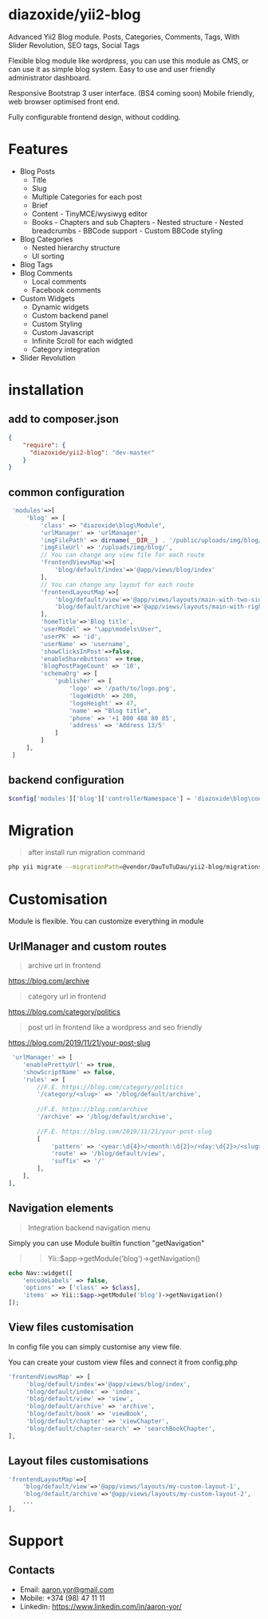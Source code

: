# diazoxide/yii2-blog

Advanced Yii2 Blog module. Posts, Categories, Comments, Tags, With Slider Revolution, SEO tags, Social Tags

Flexible blog module like wordpress, you can use this module as CMS, or can use it as simple blog system. 
Easy to use and user friendly administrator dashboard. 

Responsive Bootstrap 3 user interface. (BS4 coming soon)
Mobile friendly, web browser optimised front end.

Fully configurable frontend design, without codding.


# Features

- Blog Posts
    - Title
    - Slug
    - Multiple Categories for each post
    - Brief
    - Content
            - TinyMCE/wysiwyg editor
    - Books
            - Chapters and sub Chapters
            - Nested structure
            - Nested breadcrumbs
            - BBCode support
            - Custom BBCode styling
- Blog Categories
    - Nested hierarchy structure
    - UI sorting
- Blog Tags
- Blog Comments
    - Local comments
    - Facebook comments
- Custom Widgets
    - Dynamic widgets
    - Custom backend panel
    - Custom Styling
    - Custom Javascript
    - Infinite Scroll for each widgted
    - Category integration
- Slider Revolution

# installation

## add to composer.json

```json
{
    "require": {
      "diazoxide/yii2-blog": "dev-master"
    }
}
```

## common configuration

```php
 'modules'=>[
     'blog' => [
         'class' => "diazoxide\blog\Module",
         'urlManager' => 'urlManager',
         'imgFilePath' => dirname(__DIR__) . '/public/uploads/img/blog/',
         'imgFileUrl' => '/uploads/img/blog/',
         // You can change any view file for each route
         'frontendViewsMap'=>[
             'blog/default/index'=>'@app/views/blog/index'
         ],
         // You can change any layout for each route
         'frontendLayoutMap'=>[
             'blog/default/view'=>'@app/views/layouts/main-with-two-sidebar',
             'blog/default/archive'=>'@app/views/layouts/main-with-right-sidebar',
         ],
         'homeTitle'=>'Blog title',
         'userModel' => "\app\models\User",
         'userPK' => 'id',
         'userName' => 'username',
         'showClicksInPost'=>false,
         'enableShareButtons' => true,
         'blogPostPageCount' => '10',
         'schemaOrg' => [
             'publisher' => [
                 'logo' => '/path/to/logo.png',
                 'logoWidth' => 200,
                 'logoHeight' => 47,
                 'name' => "Blog title",
                 'phone' => '+1 800 488 80 85',
                 'address' => 'Address 13/5'
             ]
         ]
     ],
 ]
```

## backend configuration

```php
$config['modules']['blog']['controllerNamespace'] = 'diazoxide\blog\controllers\backend';
```

# Migration

> after install run migration command

```bash
php yii migrate --migrationPath=@vendor/DauTuTuDau/yii2-blog/migrations
```

# Customisation

Module is flexible. You can customize everything in module

## UrlManager and custom routes

> archive url in frontend

https://blog.com/archive

> category url in frontend

https://blog.com/category/politics

> post url in frontend like a wordpress and seo friendly

https://blog.com/2019/11/21/your-post-slug

```php
 'urlManager' => [
    'enablePrettyUrl' => true,
    'showScriptName' => false,
    'rules' => [
        //F.E. https://blog.com/category/politics
        '/category/<slug>' => '/blog/default/archive',
        
        //F.E. https://blog.com/archive
        '/archive' => '/blog/default/archive',
        
        //F.E. https://blog.com/2019/11/21/your-post-slug
        [
            'pattern' => '<year:\d{4}>/<month:\d{2}>/<day:\d{2}>/<slug>',
            'route' => '/blog/default/view',
            'suffix' => '/'
        ],
    ],
],
```

## Navigation elements

> Integration backend navigation menu

Simply you can use Module builtin function "getNavigation"

>> Yii::$app->getModule('blog')->getNavigation()

```php
echo Nav::widget([
    'encodeLabels' => false,
    'options' => ['class' => $class],
    'items' => Yii::$app->getModule('blog')->getNavigation()
]);
```

## View files customisation

In config file you can simply customise any view file. 

You can create your custom view files and connect it from config.php

```php
'frontendViewsMap' => [
     'blog/default/index'=>'@app/views/blog/index',
     'blog/default/index' => 'index',
     'blog/default/view' => 'view',
     'blog/default/archive' => 'archive',
     'blog/default/book' => 'viewBook',
     'blog/default/chapter' => 'viewChapter',
     'blog/default/chapter-search' => 'searchBookChapter',
],
```

## Layout files customisations

```php
'frontendLayoutMap'=>[
    'blog/default/view'=>'@app/views/layouts/my-custom-layout-1',
    'blog/default/archive'=>'@app/views/layouts/my-custom-layout-2',
    ...
],
```

# Support

## Contacts

 - Email: aaron.yor@gmail.com
 - Mobile: +374 (98) 47 11 11
 - Linkedin։ <https://www.linkedin.com/in/aaron-yor/>
 